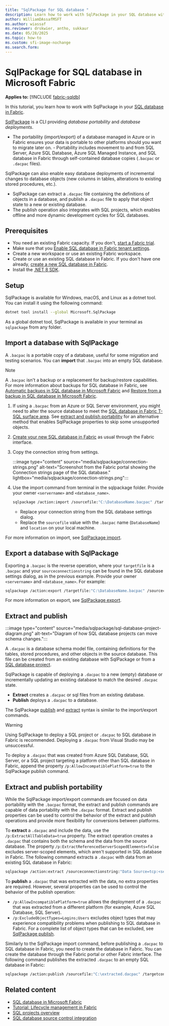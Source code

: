 ```yaml
---
title: "SqlPackage for SQL database "
description: Learn how to work with SqlPackage in your SQL database with Fabric.
author: WilliamDAssafMSFT
ms.author: wiassaf
ms.reviewer: drskwier, antho, sukkaur
ms.date: 05/28/2025
ms.topic: how-to
ms.custom: sfi-image-nochange
ms.search.form:
---
```

# SqlPackage for SQL database in Microsoft Fabric

**Applies to:** [!INCLUDE [fabric-sqldb](../includes/applies-to-version/fabric-sqldb.md)]

In this tutorial, you learn how to work with SqlPackage in your [SQL database in Fabric](overview.md).

[SqlPackage](/sql/tools/sqlpackage/sqlpackage) is a CLI providing *database portability* and *database deployments*.

- The portability (import/export) of a database managed in Azure or in Fabric ensures your data is portable to other platforms should you want to migrate later on. - Portability includes movement to and from SQL Server, Azure SQL Database, Azure SQL Managed Instance, and SQL database in Fabric through self-contained database copies (`.bacpac` or `.dacpac` files).

SqlPackage can also enable easy database deployments of incremental changes to database objects (new columns in tables, alterations to existing stored procedures, etc.).

 - SqlPackage can extract a `.dacpac` file containing the definitions of objects in a database, and publish a `.dacpac` file to apply that object state to a new or existing database.
 - The publish operation also integrates with SQL projects, which enables offline and more dynamic development cycles for SQL databases.

## Prerequisites

- You need an existing Fabric capacity. If you don't, [start a Fabric trial](../../fundamentals/fabric-trial.md).
- Make sure that you [Enable SQL database in Fabric tenant settings](enable.md).
- Create a new workspace or use an existing Fabric workspace.
- Create or use an existing SQL database in Fabric. If you don't have one already, [create a new SQL database in Fabric](create.md).
- Install the [.NET 8 SDK](https://dotnet.microsoft.com/download/dotnet/8.0).

## Setup

SqlPackage is available for Windows, macOS, and Linux as a dotnet tool. You can install it using the following command:

```bash
dotnet tool install --global Microsoft.SqlPackage
```

As a global dotnet tool, SqlPackage is available in your terminal as `sqlpackage` from any folder.

## Import a database with SqlPackage

A `.bacpac` is a portable copy of a database, useful for some migration and testing scenarios. You can **import** that `.bacpac` into an empty SQL database.

> [!NOTE]
> A `.bacpac` isn't a backup or a replacement for backup/restore capabilities. For more information about backups for SQL database in Fabric, see [Automatic backups in SQL database in Microsoft Fabric](backup.md) and [Restore from a backup in SQL database in Microsoft Fabric](restore.md).

1. If using a `.bacpac` from an Azure or SQL Server environment, you might need to alter the source database to meet the [SQL database in Fabric T-SQL surface area](feature-comparison-sql-database-fabric.md). See [extract and publish portability](#extract-and-publish-portability) for an alternative method that enables SqlPackage properties to skip some unsupported objects.
1. [Create your new SQL database in Fabric](create.md) as usual through the Fabric interface.
1. Copy the connection string from settings.

    :::image type="content" source="media/sqlpackage/connection-strings.png" alt-text="Screenshot from the Fabric portal showing the Connection strings page of the SQL database." lightbox="media/sqlpackage/connection-strings.png":::

1. Use the import command from terminal in the sqlpackage folder. Provide your owner `<servername>` and `<database_name>`.

    ```bash
    sqlpackage /action:import /sourcefile:"C:\DatabaseName.bacpac" /targetconnectionstring:"Data Source=tcp:<server_name>.database.fabric.microsoft.com,1433;Initial Catalog=<database_name>;MultipleActiveResultSets=False;Connect Timeout=30;Encrypt=True;TrustServerCertificate=False;ConnectRetryCount=6;ConnectRetryInterval=10;Authentication=Active Directory Interactive"
    ```

    - Replace your connection string from the SQL database settings dialog.
    - Replace the `sourcefile` value with the `.bacpac` name (`DatabaseName`) and `location` on your local machine.

For more information on import, see [SqlPackage import](/sql/tools/sqlpackage/sqlpackage-import).

## Export a database with SqlPackage

Exporting a `.bacpac` is the reverse operation, where your `targetfile` is a `.bacpac` and your `sourceconnectionstring` can be found in the SQL database settings dialog, as in the previous example. Provide your owner `<servername>` and `<database_name>`. For example:

```bash
sqlpackage /action:export /targetfile:"C:\DatabaseName.bacpac" /sourceconnectionstring:"Data Source=tcp:<server_name>.database.fabric.microsoft.com,1433;Initial Catalog=<database_name>;MultipleActiveResultSets=False;Connect Timeout=30;Encrypt=True;TrustServerCertificate=False;ConnectRetryCount=6;ConnectRetryInterval=10;Authentication=Active Directory Interactive"
```

For more information on export, see [SqlPackage export](/sql/tools/sqlpackage/sqlpackage-export).

## Extract and publish

:::image type="content" source="media/sqlpackage/sql-database-project-diagram.png" alt-text="Diagram of how SQL database projects can move schema changes.":::

A `.dacpac` is a database schema model file, containing definitions for the tables, stored procedures, and other objects in the source database. This file can be created from an existing database with SqlPackage or from a [SQL database project](/sql/tools/sql-database-projects/sql-database-projects).

SqlPackage is capable of deploying a `.dacpac` to a new (empty) database or incrementally updating an existing database to match the desired `.dacpac` state.

- **Extract** creates a `.dacpac` or sql files from an existing database.
- **Publish** deploys a `.dacpac` to a database.

The SqlPackage [publish](/sql/tools/sqlpackage/sqlpackage-publish) and [extract](/sql/tools/sqlpackage/sqlpackage-extract) syntax is similar to the import/export commands.

> [!WARNING]
> Using SqlPackage to deploy a SQL project or `.dacpac` to SQL database in Fabric is recommended. Deploying a `.dacpac` from Visual Studio may be unsuccessful.

To deploy a `.dacpac` that was created from Azure SQL Database, SQL Server, or a SQL project targeting a platform other than SQL database in Fabric, append the property `/p:AllowIncompatiblePlatform=true` to the SqlPackage publish command.

## Extract and publish portability

While the SqlPackage import/export commands are focused on data portability with the `.bacpac` format, the extract and publish commands are capable of data portability with the `.dacpac` format.  Extract and publish properties can be used to control the behavior of the extract and publish operations and provide more flexibility for conversions between platforms.

To **extract** a `.dacpac` and include the data, use the `/p:ExtractAllTableData=true` property. The extract operation creates a `.dacpac` that contains both the schema and the data from the source database. The property `/p:ExtractReferencedServerScopedElements=false` excludes server-scoped elements, which aren't supported in SQL database in Fabric. The following command extracts a `.dacpac` with data from an existing SQL database in Fabric:

```bash
sqlpackage /action:extract /sourceconnectionstring:"Data Source=tcp:<server_name>.database.fabric.microsoft.com,1433;Initial Catalog=<database_name>;MultipleActiveResultSets=False;Connect Timeout=30;Encrypt=True;TrustServerCertificate=False;ConnectRetryCount=6;ConnectRetryInterval=10;Authentication=Active Directory Interactive" /targetfile:"C:\extracted.dacpac" /p:ExtractAllTableData=true  /p:ExtractReferencedServerScopedElements=false
```

To **publish** a `.dacpac` that was extracted with the data, no extra properties are required. However, several properties can be used to control the behavior of the publish operation:

- `/p:AllowIncompatiblePlatform=true` allows the deployment of a `.dacpac` that was extracted from a different platform (for example, Azure SQL Database, SQL Server).
- `/p:ExcludeObjectTypes=Logins;Users` excludes object types that may experience compatibility problems when publishing to SQL database in Fabric. For a complete list of object types that can be excluded, see [SqlPackage publish](/sql/tools/sqlpackage/sqlpackage-publish#properties-specific-to-the-publish-action).

Similarly to the SqlPackage import command, before publishing a `.dacpac` to SQL database in Fabric, you need to create the database in Fabric. You can create the database through the Fabric portal or other Fabric interface. The following command publishes the extracted `.dacpac` to an empty SQL database in Fabric:

```bash
sqlpackage /action:publish /sourcefile:"C:\extracted.dacpac" /targetconnectionstring:"Data Source=tcp:<server_name>.database.fabric.microsoft.com,1433;Initial Catalog=<database_name>;MultipleActiveResultSets=False;Connect Timeout=30;Encrypt=True;TrustServerCertificate=False;ConnectRetryCount=6;ConnectRetryInterval=10;Authentication=Active Directory Interactive" /p:AllowIncompatiblePlatform=true /p:ExcludeObjectTypes=Logins;Users
```

## Related content

- [SQL database in Microsoft Fabric](overview.md)
- [Tutorial: Lifecycle management in Fabric](../../cicd/cicd-tutorial.md)
- [SQL projects overview](/sql/tools/sql-database-projects/sql-database-projects)
- [SQL database source control integration](source-control.md)
